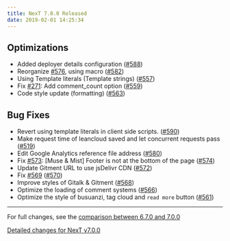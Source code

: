 ```yaml
---
title: NexT 7.0.0 Released
date: 2019-02-01 14:25:34
---
```


## Optimizations

- Added deployer details configuration ([#588](https://github.com/theme-next/hexo-theme-next/pull/588))
- Reorganize [#576](https://github.com/theme-next/hexo-theme-next/pull/576), using macro ([#582](https://github.com/theme-next/hexo-theme-next/pull/582))
- Using Template literals (Template strings) ([#557](https://github.com/theme-next/hexo-theme-next/pull/557))
- Fix [#271](https://github.com/theme-next/hexo-theme-next/pull/271): Add comment_count option ([#559](https://github.com/theme-next/hexo-theme-next/pull/559))
- Code style update (formatting) ([#563](https://github.com/theme-next/hexo-theme-next/pull/563))


## Bug Fixes

- Revert using template literals in client side scripts. ([#590](https://github.com/theme-next/hexo-theme-next/pull/590))
- Make request time of leancloud saved and let concurrent requests pass ([#519](https://github.com/theme-next/hexo-theme-next/pull/519))
- Edit Google Analytics reference file address ([#580](https://github.com/theme-next/hexo-theme-next/pull/580))
- Fix [#573](https://github.com/theme-next/hexo-theme-next/pull/573): [Muse & Mist] Footer is not at the bottom of the page ([#574](https://github.com/theme-next/hexo-theme-next/pull/574))
- Update Gitment URL to use jsDelivr CDN ([#572](https://github.com/theme-next/hexo-theme-next/pull/572))
- Fix [#569](https://github.com/theme-next/hexo-theme-next/pull/569) ([#570](https://github.com/theme-next/hexo-theme-next/pull/570))
- Improve styles of Gitalk & Gitment ([#568](https://github.com/theme-next/hexo-theme-next/pull/568))
- Optimize the loading of comment systems ([#566](https://github.com/theme-next/hexo-theme-next/pull/566))
- Optimize the style of busuanzi, tag cloud and `read more` button ([#561](https://github.com/theme-next/hexo-theme-next/pull/561))

***

For full changes, see the [comparison between 6.7.0 and 7.0.0](https://github.com/theme-next/hexo-theme-next/compare/v6.7.0...v7.0.0)

[Detailed changes for NexT v7.0.0](https://github.com/theme-next/hexo-theme-next/releases/tag/v7.0.0)
